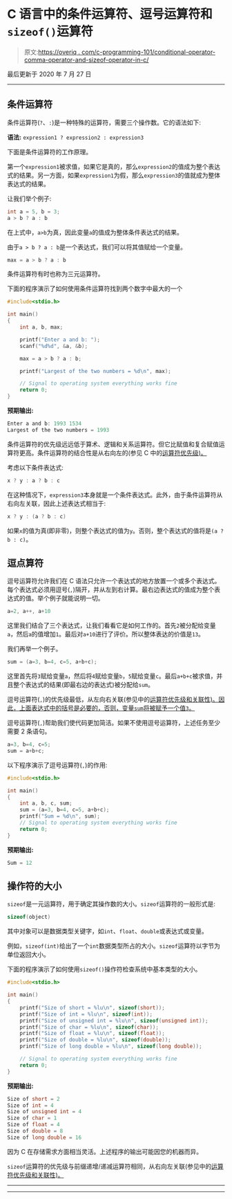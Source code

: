 # C 语言中的条件运算符、逗号运算符和`sizeof()`运算符

> 原文:[https://overiq . com/c-programming-101/conditional-operator-comma-operator-and-sizeof-operator-in-c/](https://overiq.com/c-programming-101/conditional-operator-comma-operator-and-sizeof-operator-in-c/)

最后更新于 2020 年 7 月 27 日

* * *

## 条件运算符

条件运算符(`?`、`:`)是一种特殊的运算符，需要三个操作数。它的语法如下:

**语法:** `expression1 ? expression2 : expression3`

下面是条件运算符的工作原理。

第一个`expression1`被求值，如果它是真的，那么`expression2`的值成为整个表达式的结果。另一方面，如果`expression1`为假，那么`expression3`的值就成为整体表达式的结果。

让我们举个例子:

```c
int a = 5, b = 3;
a > b ? a : b

```

在上式中，`a>b`为真，因此变量`a`的值成为整体条件表达式的结果。

由于`a > b ? a : b`是一个表达式，我们可以将其值赋给一个变量。

```c
max = a > b ? a : b

```

条件运算符有时也称为三元运算符。

下面的程序演示了如何使用条件运算符找到两个数字中最大的一个

```c
#include<stdio.h>

int main()
{
    int a, b, max;

    printf("Enter a and b: ");
    scanf("%d%d", &a, &b);

    max = a > b ? a : b;

    printf("Largest of the two numbers = %d\n", max);

    // Signal to operating system everything works fine
    return 0;
}

```

**预期输出:**

```c
Enter a and b: 1993 1534
Largest of the two numbers = 1993

```

条件运算符的优先级远远低于算术、逻辑和关系运算符。但它比赋值和复合赋值运算符更高。条件运算符的结合性是从右向左的(参见 C 中的[运算符优先级)。](/c-programming-101/operator-precedence-and-associativity-in-c/)

考虑以下条件表达式:

```c
x ? y : a ? b : c

```

在这种情况下，`expression3`本身就是一个条件表达式。此外，由于条件运算符从右向左关联，因此上述表达式相当于:

```c
x ? y : (a ? b : c)

```

如果`x`的值为真(即非零)，则整个表达式的值为`y`。否则，整个表达式的值将是`(a ? b : c)`。

## 逗点算符

逗号运算符允许我们在 C 语法只允许一个表达式的地方放置一个或多个表达式。每个表达式必须用逗号(`,`)隔开，并从左到右计算。最右边表达式的值成为整个表达式的值。举个例子就能说明一切。

```c
a=2, a++, a+10

```

这里我们结合了三个表达式，让我们看看它是如何工作的。首先`2`被分配给变量`a`，然后`a`的值增加`1`。最后对`a+10`进行了评价。所以整体表达的价值是`13`。

我们再举一个例子。

```c
sum = (a=3, b=4, c=5, a+b+c);

```

这里首先将`3`赋给变量`a`，然后将`4`赋给变量`b`，`5`赋给变量`c`。最后`a+b+c`被求值，并且整个表达式的结果(即最右边的表达式)被分配给`sum`。

逗号运算符(`,`)的优先级最低，从左向右关联(参见中的[运算符优先级和关联性)。因此，上面表达式中的括号是必要的，否则，变量`sum`将被赋予一个值`3`。](/c-programming-101/operator-precedence-and-associativity-in-c/)

逗号运算符(`,`)帮助我们使代码更加简洁。如果不使用逗号运算符，上述任务至少需要 2 条语句。

```c
a=3, b=4, c=5;
sum = a+b+c;

```

以下程序演示了逗号运算符(`,`)的作用:

```c
#include<stdio.h>

int main()
{
    int a, b, c, sum;
    sum = (a=3, b=4, c=5, a+b+c);
    printf("Sum = %d\n", sum);
    // Signal to operating system everything works fine
    return 0;
}

```

**预期输出:**

```c
Sum = 12

```

## 操作符的大小

`sizeof`是一元运算符，用于确定其操作数的大小。`sizeof`运算符的一般形式是:

```c
sizeof(object)

```

其中对象可以是数据类型关键字，如`int`、`float`、`double`或表达式或变量。

例如，`sizeof(int)`给出了一个`int`数据类型所占的大小。`sizeof`运算符以字节为单位返回大小。

下面的程序演示了如何使用`sizeof()`操作符检查系统中基本类型的大小。

```c
#include<stdio.h>

int main()
{
    printf("Size of short = %lu\n", sizeof(short));
    printf("Size of int = %lu\n", sizeof(int));
    printf("Size of unsigned int = %lu\n", sizeof(unsigned int));
    printf("Size of char = %lu\n", sizeof(char));
    printf("Size of float = %lu\n", sizeof(float));
    printf("Size of double = %lu\n", sizeof(double));
    printf("Size of long double = %lu\n", sizeof(long double));

    // Signal to operating system everything works fine
    return 0;
}

```

**预期输出:**

```c
Size of short = 2
Size of int = 4
Size of unsigned int = 4
Size of char = 1
Size of float = 4
Size of double = 8
Size of long double = 16

```

因为 C 在存储需求方面相当灵活。上述程序的输出可能因您的机器而异。

`sizeof`运算符的优先级与前缀递增/递减运算符相同，从右向左关联(参见中的[运算符优先级和关联性)。](/c-programming-101/operator-precedence-and-associativity-in-c/)

* * *

* * *